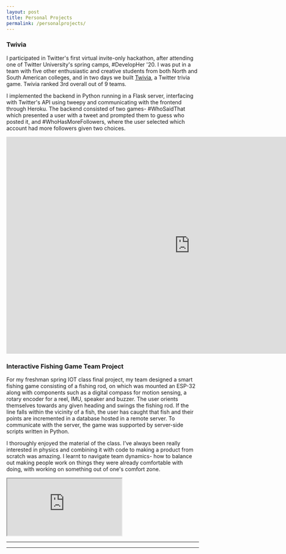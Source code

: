 ```yaml
---
layout: post
title: Personal Projects 
permalink: /personalprojects/
---
```


### Twivia

I participated in Twitter's first virtual invite-only hackathon, after  attending one of Twitter University's spring camps, #DevelopHer '20. I was put in a team with five other enthusiastic and creative students from both North  and South American colleges, and in two days we built [Twivia](bit.ly/twiviadevpost), a Twitter trivia game. Twivia ranked 3rd overall out of 9 teams.

I implemented the backend in Python running in a Flask server, interfacing with Twitter's API using tweepy and communicating with the frontend through Heroku. The backend consisted of two games- #WhoSaidThat which presented a user with a tweet and prompted them to guess who posted it, and #WhoHasMoreFollowers, where the user selected which account had more followers given two choices. 
 
<p><iframe src="https://docs.google.com/presentation/d/e/2PACX-1vQYMDOy3O-ymm3dJLdKwj66DNx1sV0-lwDs7ujlVbOLqG_UDh7VsjkkM4V2_zuYpwxrhACI-_S4GUY7/embed?start=true&loop=true&delayms=3000" frameborder="0" width="960" height="569" allowfullscreen="true" mozallowfullscreen="true" webkitallowfullscreen="true"></iframe></p>

### Interactive Fishing Game Team Project

For my freshman spring IOT class final project, my team designed a smart fishing game consisting of a fishing rod, on which was mounted an ESP-32 along with components such as a digital compass for motion sensing, a rotary encoder for a reel, IMU, speaker and buzzer. The user orients themselves towards any given heading and swings the fishing rod. If the line falls within the vicinity of a fish, the user has caught that fish and their points are incremented in a database hosted in a remote server. To communicate with the server, the game was supported by server-side scripts written in Python.

I thoroughly enjoyed the material of the class. I’ve always been really interested in physics and combining it with code to making a product from scratch was amazing. I learnt to navigate team dynamics- how to balance out making people work on things they were already comfortable with doing, with working on something out of one's comfort zone.

<p><iframe src="https://docs.google.com/document/d/e/2PACX-1vRzCIlrD1QuGOXXQJQW5R-Z1tU1Cd6S1m2iAsQ0JTGkIvQ7ao34onY-97imcI_cQD8KOH6LslDM-O55/pub?embedded=true"></iframe></p>

*******
-------
